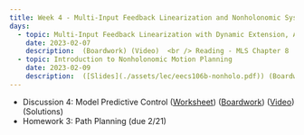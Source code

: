 ```yaml
---
title: Week 4 - Multi-Input Feedback Linearization and Nonholonomic Systems
days:
  - topic: Multi-Input Feedback Linearization with Dynamic Extension, Application to Planar Quadrotors
    date: 2023-02-07
    description:  (Boardwork) (Video)  <br /> Reading - MLS Chapter 8
  - topic: Introduction to Nonholonomic Motion Planning
    date: 2023-02-09
    description:  ([Slides](./assets/lec/eecs106b-nonholo.pdf)) (Boardwork) (Video)  <br /> Reading - MLS
---
```


- Discussion 4: Model Predictive Control ([Worksheet](./assets/disc/Discussion_4_Model_Predictive_Control.pdf)) ([Boardwork](./assets/disc/208_disc.pdf)) ([Video](https://youtu.be/Vb2zNSTM_oM)) (Solutions)
- Homework 3: Path Planning (due 2/21)

<a id="Week5"></a>
